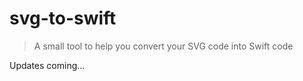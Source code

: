 # svg-to-swift

> A small tool to help you convert your SVG code into Swift code

Updates coming...
